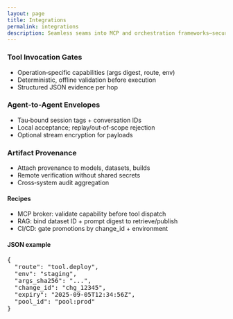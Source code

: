 ```yaml
---
layout: page
title: Integrations
permalink: integrations
description: Seamless seams into MCP and orchestration frameworks—secure by construction.
---
```


<section class="py-6 text-base-content">


  <div class="grid sm:grid-cols-2 lg:grid-cols-3 gap-6">
    <div class="card bg-primary/20 backdrop-blur-sm shadow-xl">
      <div class="card-body">
        <h3 class="card-title text-base-content">Tool Invocation Gates</h3>
        <ul class="space-y-2 text-base-content list-disc list-inside">
          <li>Operation‑specific capabilities (args digest, route, env)</li>
          <li>Deterministic, offline validation before execution</li>
          <li>Structured JSON evidence per hop</li>
        </ul>
      </div>
    </div>
    <div class="card bg-success/20 backdrop-blur-sm shadow-xl">
      <div class="card-body">
        <h3 class="card-title text-base-content">Agent‑to‑Agent Envelopes</h3>
        <ul class="space-y-2 text-base-content list-disc list-inside">
          <li>Tau‑bound session tags + conversation IDs</li>
          <li>Local acceptance; replay/out‑of‑scope rejection</li>
          <li>Optional stream encryption for payloads</li>
        </ul>
      </div>
    </div>
    <div class="card bg-info/20 backdrop-blur-sm shadow-xl">
      <div class="card-body">
        <h3 class="card-title text-base-content">Artifact Provenance</h3>
        <ul class="space-y-2 text-base-content list-disc list-inside">
          <li>Attach provenance to models, datasets, builds</li>
          <li>Remote verification without shared secrets</li>
          <li>Cross‑system audit aggregation</li>
        </ul>
      </div>
    </div>
  </div>

  <div class="mt-10 grid md:grid-cols-2 gap-6">
    <div class="card bg-warning/20 backdrop-blur-sm shadow-xl">
      <div class="card-body">
        <h4 class="card-title text-base-content">Recipes</h4>
        <ul class="space-y-2 text-base-content list-disc list-inside">
          <li>MCP broker: validate capability before tool dispatch</li>
          <li>RAG: bind dataset ID + prompt digest to retrieve/publish</li>
          <li>CI/CD: gate promotions by change_id + environment</li>
        </ul>
      </div>
    </div>
    <div class="card bg-secondary/20 backdrop-blur-sm shadow-xl">
      <div class="card-body">
        <h4 class="card-title text-base-content">JSON example</h4>
        <pre class="mt-2 text-xs bg-base-200 text-base-content p-3 rounded-xl overflow-x-auto">{
  "route": "tool.deploy",
  "env": "staging",
  "args_sha256": "...",
  "change_id": "chg_12345",
  "expiry": "2025-09-05T12:34:56Z",
  "pool_id": "pool:prod"
}</pre>
      </div>
    </div>
  </div>
</section>


